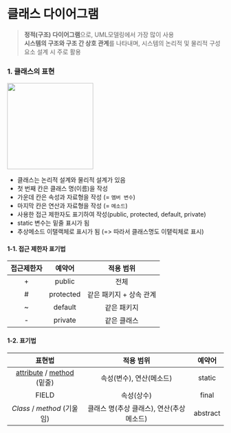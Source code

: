 # 클래스 다이어그램
> **정적(구조) 다이어그램**으로, UML모델링에서 가장 많이 사용<br>
> **시스템의 구조와 구조 간 상호 관계**를 나타내며, 시스템의 논리적 및 물리적 구성요소 설계 시 주로 활용

### 1. 클래스의 표현
<p>
  <img src="https://github.com/jeong-vely0611/UML/assets/148931569/901fee2c-9baf-4fdc-bab1-fb4b99e4a448" height="200px">
</p>

* 클래스는 논리적 설계와 물리적 설계가 있음
* 첫 번째 칸은 클래스 명(이름)을 작성
* 가운데 칸은 속성과 자료형을 작성 (= `멤버 변수`)
* 마지막 칸은 연산과 자료형을 작성 (= `메소드`)
* 사용한 접근 제한자도 표기하여 작성(public, protected, default, private)
* static 변수는 밑줄 표시가 됨
* 추상메소드 이탤랙체로 표시가 됨 (=> 따라서 클래스명도 이탵릭체로 표시)

 #### 1-1. 접근 제한자 표기법
 |접근제한자|예약어|적용 범위|
 |:---:|:---:|:---:|
 |+|public|전체|
 |#|protected|같은 패키지 + 상속 관계|
 |~|default|같은 패키지|
 |-|private|같은 클래스|

 #### 1-2. 표기법
 |표현법|적용 범위|예약어|
 |:---:|:---:|:---:|
 |<u>attribute</u> / <u>method</u> (밑줄)|속성(변수), 연산(메소드)|static|
 |FIELD|속성(상수)|final|
 |*Class* / *method* (기울임)|클래스 명(추상 클래스), 연산(추상 메소드)|abstract|
 
 
 
